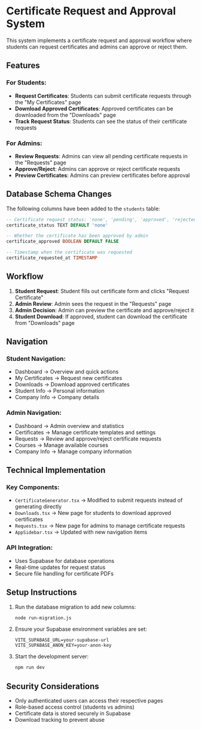 # Certificate Request and Approval System

This system implements a certificate request and approval workflow where students can request certificates and admins can approve or reject them.

## Features

### For Students:
- **Request Certificates**: Students can submit certificate requests through the "My Certificates" page
- **Download Approved Certificates**: Approved certificates can be downloaded from the "Downloads" page
- **Track Request Status**: Students can see the status of their certificate requests

### For Admins:
- **Review Requests**: Admins can view all pending certificate requests in the "Requests" page
- **Approve/Reject**: Admins can approve or reject certificate requests
- **Preview Certificates**: Admins can preview certificates before approval

## Database Schema Changes

The following columns have been added to the `students` table:

```sql
-- Certificate request status: 'none', 'pending', 'approved', 'rejected'
certificate_status TEXT DEFAULT 'none'

-- Whether the certificate has been approved by admin
certificate_approved BOOLEAN DEFAULT FALSE

-- Timestamp when the certificate was requested
certificate_requested_at TIMESTAMP
```

## Workflow

1. **Student Request**: Student fills out certificate form and clicks "Request Certificate"
2. **Admin Review**: Admin sees the request in the "Requests" page
3. **Admin Decision**: Admin can preview the certificate and approve/reject it
4. **Student Download**: If approved, student can download the certificate from "Downloads" page

## Navigation

### Student Navigation:
- Dashboard → Overview and quick actions
- My Certificates → Request new certificates
- Downloads → Download approved certificates
- Student Info → Personal information
- Company Info → Company details

### Admin Navigation:
- Dashboard → Admin overview and statistics
- Certificates → Manage certificate templates and settings
- Requests → Review and approve/reject certificate requests
- Courses → Manage available courses
- Company Info → Manage company information

## Technical Implementation

### Key Components:
- `CertificateGenerator.tsx` → Modified to submit requests instead of generating directly
- `Downloads.tsx` → New page for students to download approved certificates
- `Requests.tsx` → New page for admins to manage certificate requests
- `AppSidebar.tsx` → Updated with new navigation items

### API Integration:
- Uses Supabase for database operations
- Real-time updates for request status
- Secure file handling for certificate PDFs

## Setup Instructions

1. Run the database migration to add new columns:
   ```bash
   node run-migration.js
   ```

2. Ensure your Supabase environment variables are set:
   ```
   VITE_SUPABASE_URL=your-supabase-url
   VITE_SUPABASE_ANON_KEY=your-anon-key
   ```

3. Start the development server:
   ```bash
   npm run dev
   ```

## Security Considerations

- Only authenticated users can access their respective pages
- Role-based access control (students vs admins)
- Certificate data is stored securely in Supabase
- Download tracking to prevent abuse